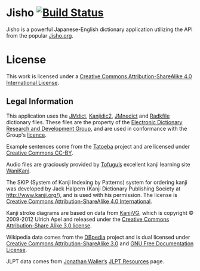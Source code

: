 # Jisho [![Build Status](https://travis-ci.org/Reline/Jisho.svg?branch=master)](https://travis-ci.org/Reline/Jisho)

Jisho is a powerful Japanese-English dictionary application utilizing the API from the popular [Jisho.org](http://jisho.org).

License
=======

This work is licensed under a [Creative Commons Attribution-ShareAlike 4.0 International License](http://creativecommons.org/licenses/by-sa/4.0/).

## Legal Information

This application uses the [JMdict](http://www.csse.monash.edu.au/~jwb/edict_doc.html), [Kanjidic2](http://www.csse.monash.edu.au/~jwb/kanjidic2/index.html), [JMnedict](http://www.csse.monash.edu.au/~jwb/enamdict_doc.html) and [Radkfile](http://www.csse.monash.edu.au/~jwb/kradinf.html) dictionary files. These files are the property of the [Electronic Dictionary Research and Development Group](http://www.edrdg.org/), and are used in conformance with the Group's [licence](http://www.edrdg.org/edrdg/licence.html).

Example sentences come from the [Tatoeba](http://tatoeba.org/) project and are licensed under [Creative Commons CC-BY](http://creativecommons.org/licenses/by/2.0/fr/).

Audio files are graciously provided by [Tofugu’s](http://www.tofugu.com/) excellent kanji learning site [WaniKani](http://www.wanikani.com/).

The SKIP (System of Kanji Indexing by Patterns) system for ordering kanji was developed by Jack Halpern (Kanji Dictionary Publishing Society at http://www.kanji.org/), and is used with his permission. The license is [Creative Commons Attribution-ShareAlike 4.0 International](http://www.kanji.org/kanji/dictionaries/skip_permission.htm).

Kanji stroke diagrams are based on data from [KanjiVG](http://kanjivg.tagaini.net/), which is copyright © 2009-2012 Ulrich Apel and released under the [Creative Commons Attribution-Share Alike 3.0 license](http://creativecommons.org/licenses/by-sa/3.0/).

Wikipedia data comes from the [DBpedia](http://wiki.dbpedia.org/about) project and is dual licensed under [Creative Commons Attribution-ShareAlike 3.0](http://en.wikipedia.org/wiki/Wikipedia:Text_of_Creative_Commons_Attribution-ShareAlike_3.0_Unported_License) and [GNU Free Documentation License](http://en.wikipedia.org/wiki/Wikipedia:Text_of_the_GNU_Free_Documentation_License).

JLPT data comes from [Jonathan Waller‘s](http://www.tanos.co.uk/contact/) [JLPT Resources](http://www.tanos.co.uk/jlpt/) page.
